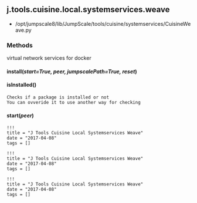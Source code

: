 <!-- toc -->
## j.tools.cuisine.local.systemservices.weave

- /opt/jumpscale8/lib/JumpScale/tools/cuisine/systemservices/CuisineWeave.py

### Methods

virtual network services for docker

#### install(*start=True, peer, jumpscalePath=True, reset*) 

#### isInstalled() 

```
Checks if a package is installed or not
You can ovveride it to use another way for checking

```

#### start(*peer*) 


```
!!!
title = "J Tools Cuisine Local Systemservices Weave"
date = "2017-04-08"
tags = []
```

```
!!!
title = "J Tools Cuisine Local Systemservices Weave"
date = "2017-04-08"
tags = []
```

```
!!!
title = "J Tools Cuisine Local Systemservices Weave"
date = "2017-04-08"
tags = []
```

